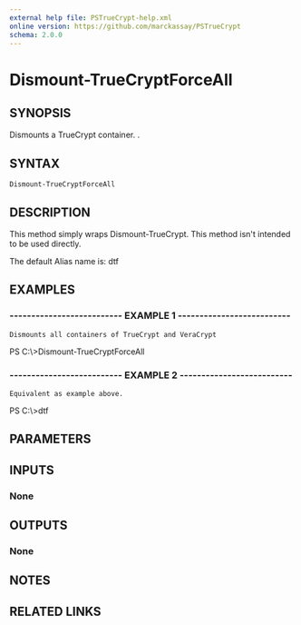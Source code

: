 ```yaml
---
external help file: PSTrueCrypt-help.xml
online version: https://github.com/marckassay/PSTrueCrypt
schema: 2.0.0
---
```


# Dismount-TrueCryptForceAll

## SYNOPSIS
Dismounts a TrueCrypt container. 
.

## SYNTAX

```
Dismount-TrueCryptForceAll
```

## DESCRIPTION
This method simply wraps Dismount-TrueCrypt. 
This method isn't intended to be used directly.

The default Alias name is: dtf

## EXAMPLES

### -------------------------- EXAMPLE 1 --------------------------
```
Dismounts all containers of TrueCrypt and VeraCrypt
```

PS C:\\\>Dismount-TrueCryptForceAll

### -------------------------- EXAMPLE 2 --------------------------
```
Equivalent as example above.
```

PS C:\\\>dtf

## PARAMETERS

## INPUTS

### None

## OUTPUTS

### None

## NOTES

## RELATED LINKS

